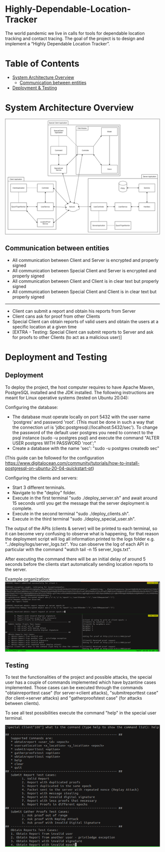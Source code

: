 # Highly-Dependable-Location-Tracker
The world pandemic we live in calls for tools for dependable location tracking and contact tracing. The goal of the project is to design and implement a “Highly Dependable Location Tracker”.

# Table of Contents
- [System Architecture Overview](#system-architecture-overview)
  - [Communication between entities](#communication-between-entities)
- [Deployment & Testing](#deployment-and-testing)

# System Architecture Overview
![System](docs/photos/system_overview.png)

## Communication between entities
* All communication between Client and Server is encrypted and properly signed
* All communication between Special Client and Server is encrypted and properly signed
* All communication between Client and Client is in clear text but properly signed
* All communication between Special Client and Client is in clear text but properly signed
----
* Client can submit a report and obtain his reports from Server
* Client cans ask for proof from other Clients
* Special Client can obtain reports of valid users and obtain the users at a specific location at a given time
* \[EXTRA - Testing: Special Client can submit reports to Server and ask for proofs to other Clients (to act as a malicious user)\]

# Deployment and Testing

## Deployment

To deploy the project, the host computer requires to have Apache Maven, PostgreSQL installed and the JDK installed.
The following instructions are meant for Linux operative systems (tested on Ubuntu 20.04):

Configuring the database:
- The database must operate locally on port 5432 with the user name 'postgres' and password 'root'. (This must be done in such a way that the
connection url is 'jdbc:postgresql://localhost:5432/sec'). To change the password of the default user postgres you need to connect to the psql instance (sudo -u postgres psql) and execute the command "ALTER USER postgres WITH PASSWORD 'root';"
- Create a database with the name 'sec': "sudo -u postgres createdb sec"

(This guide can be followed for the configuration https://www.digitalocean.com/community/tutorials/how-to-install-postgresql-on-ubuntu-20-04-quickstart-pt)

Configuring the clients and servers:
- Start 3 different terminals.
- Navigate to the "deploy" folder.
- Execute in the first terminal "sudo ./deploy_server.sh" and await around 15 seconds until you get the message that the server deployment is complete.
- Execute in the second terminal "sudo ./deploy_clients.sh".
- Execute in the third terminal "sudo ./deploy_special_user.sh".


The output of the APIs (clients & server) will be printed to each terminal, so it can become very confusing to observe what is happening, for
that reason the deployment script will log all information printed to the logs folder e.g. "../deploy/logs/server_logs.txt". You can observe the log of each API in particular with the command "watch tail -n 15 server_logs.txt".

After executing the command there will be an initial delay of around 5 seconds before the clients start automatically sending location reports to the server.


Example organization:
![Help COmmand](./docs/photos/deployed_apis.png)

## Testing

To test the functionalities of the project and possible attacks, the special user has a couple of commands implemented which have byzantine cases
implemented. Those cases can be executed through the commands "obtainreporttest case" (for server->client attacks), "submitreporttest case" (for client->server attacks) and "gatherproofstest case" (for attacks between clients).

To see all test possibilities execute the command "help" in the special user terminal.

![Help COmmand](./docs/photos/help.png)